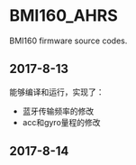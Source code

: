 # BMI160_AHRS

BMI160 firmware source codes.

## 2017-8-13
能够编译和运行，实现了：

* 蓝牙传输频率的修改
* acc和gyro量程的修改


## 2017-8-14



